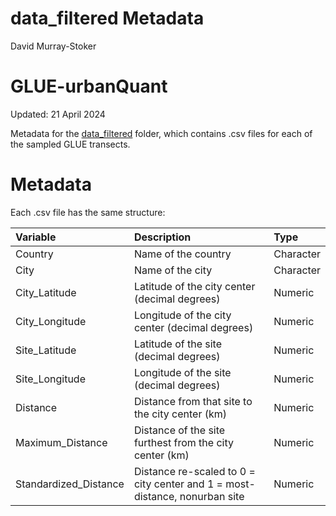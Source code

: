 data\_filtered Metadata
================
David Murray-Stoker

# GLUE-urbanQuant

Updated: 21 April 2024

Metadata for the [data_filtered](https://github.com/dmurraystoker/GLUE-urbanQuant/tree/main/data/data_filtered) folder, which contains .csv files for each of the sampled GLUE transects.

# Metadata

Each .csv file has the same structure:

| Variable   | Description                                             | Type      | 
|:-----------|:--------------------------------------------------------|:----------|
| Country | Name of the country | Character |
| City | Name of the city | Character |
| City\_Latitude | Latitude of the city center (decimal degrees) | Numeric |
| City\_Longitude | Longitude of the city center (decimal degrees) | Numeric |
| Site\_Latitude | Latitude of the site (decimal degrees) | Numeric |
| Site\_Longitude | Longitude of the site (decimal degrees) | Numeric |
| Distance | Distance from that site to the city center (km) | Numeric |
| Maximum\_Distance | Distance of the site furthest from the city center (km) | Numeric |
| Standardized\_Distance | Distance re-scaled to 0 = city center and 1 = most-distance, nonurban site | Numeric |
